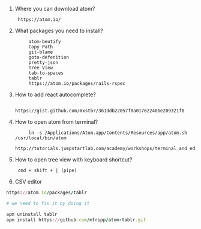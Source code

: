 1. Where you can download atom?

        https://atom.io/
        
2. What packages you need to install?
            
            atom-beutify
            Copy Path
            git-blame
            goto-defenition
            pretty-json
            Tree View
            tab-to-spaces
            tablr
            https://atom.io/packages/rails-rspec
3. How to add react autocomplete?
        
            https://gist.github.com/mxstbr/361ddb22057f0a01762240be209321f0
4. How to open atom from terminal?
                
            ln -s /Applications/Atom.app/Contents/Resources/app/atom.sh /usr/local/bin/atom
            http://tutorials.jumpstartlab.com/academy/workshops/terminal_and_editor.html
5. How to open tree view with keyboard shortcut?
        
        cmd + shift + | (pipe)
        
6. CSV editor

```rb
https://atom.io/packages/tablr

# we need to fix it by doing it

apm uninstall tablr
apm install https://github.com/mfripp/atom-tablr.git

```
